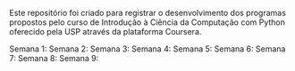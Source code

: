 Este repositório foi criado para registrar o desenvolvimento dos programas propostos pelo curso de Introdução à Ciência da Computação com Python oferecido pela USP através da plataforma Coursera. 

Semana 1:
Semana 2:
Semana 3:
Semana 4:
Semana 5:
Semana 6:
Semana 7:
Semana 8:
Semana 9: